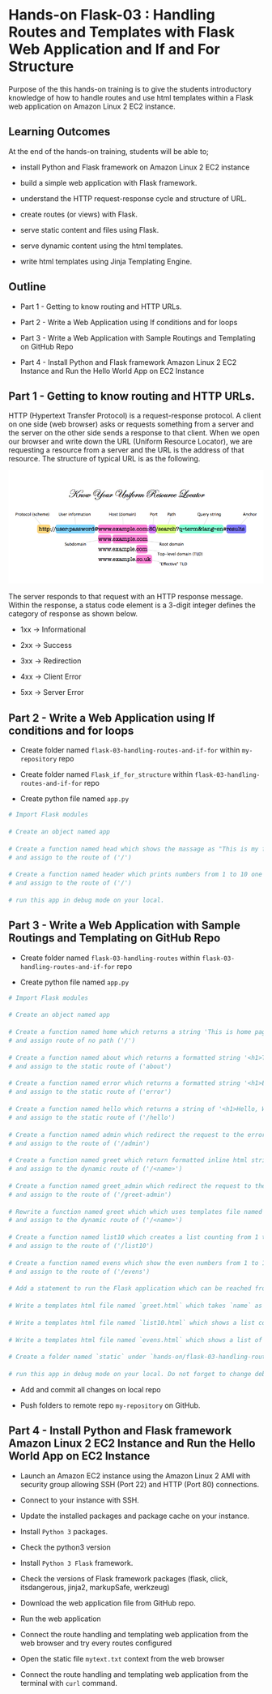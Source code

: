 # Hands-on Flask-03 : Handling Routes and Templates with Flask Web Application and If and For Structure

Purpose of the this hands-on training is to give the students introductory knowledge of how to handle routes and use html templates within a Flask web application on Amazon Linux 2 EC2 instance. 

## Learning Outcomes

At the end of the hands-on training, students will be able to;

- install Python and Flask framework on Amazon Linux 2 EC2 instance

- build a simple web application with Flask framework.

- understand the HTTP request-response cycle and structure of URL.

- create routes (or views) with Flask.

- serve static content and files using Flask.

- serve dynamic content using the html templates.

- write html templates using Jinja Templating Engine.

## Outline

- Part 1 - Getting to know routing and HTTP URLs.

- Part 2 - Write a Web Application using If conditions and for loops

- Part 3 - Write a Web Application with Sample Routings and Templating on GitHub Repo

- Part 4 - Install Python and Flask framework Amazon Linux 2 EC2 Instance and Run the Hello World App on EC2 Instance

## Part 1 - Getting to know routing and HTTP URLs.

HTTP (Hypertext Transfer Protocol) is a request-response protocol. A client on one side (web browser) asks or requests something from a server and the server on the other side sends a response to that client. When we open our browser and write down the URL (Uniform Resource Locator), we are requesting a resource from a server and the URL is the address of that resource. The structure of typical URL is as the following.

![URL anatomy](./url-structure.png)

The server responds to that request with an HTTP response message. Within the response, a status code element is a 3-digit integer defines the category of response as shown below.

- 1xx -> Informational

- 2xx -> Success

- 3xx -> Redirection

- 4xx -> Client Error

- 5xx -> Server Error

## Part 2 - Write a Web Application using If conditions and for loops

- Create folder named `flask-03-handling-routes-and-if-for` within `my-repository` repo

- Create folder named `Flask_if_for_structure` within `flask-03-handling-routes-and-if-for` repo

- Create python file named `app.py`

```python
# Import Flask modules

# Create an object named app 

# Create a function named head which shows the massage as "This is my first conditions experience" in `index.html` 
# and assign to the route of ('/')

# Create a function named header which prints numbers from 1 to 10 one by one in `index.html` 
# and assign to the route of ('/')

# run this app in debug mode on your local.

```

## Part 3 - Write a Web Application with Sample Routings and Templating on GitHub Repo

- Create folder named `flask-03-handling-routes` within `flask-03-handling-routes-and-if-for` repo

- Create python file named `app.py`


```python
# Import Flask modules

# Create an object named app 

# Create a function named home which returns a string 'This is home page for no path, <h1> Welcome Home</h1>' 
# and assign route of no path ('/')

# Create a function named about which returns a formatted string '<h1>This is my about page </h1>' 
# and assign to the static route of ('about')

# Create a function named error which returns a formatted string '<h1>Either you encountered an error or you are not authorized.</h1>' 
# and assign to the static route of ('error')

# Create a function named hello which returns a string of '<h1>Hello, World! </h1>' 
# and assign to the static route of ('/hello')

# Create a function named admin which redirect the request to the error path 
# and assign to the route of ('/admin')

# Create a function named greet which return formatted inline html string 
# and assign to the dynamic route of ('/<name>')

# Create a function named greet_admin which redirect the request to the hello path with param of 'Master Admin!!!!' 
# and assign to the route of ('/greet-admin')

# Rewrite a function named greet which which uses templates file named `greet.html` under `templates` folder 
# and assign to the dynamic route of ('/<name>')

# Create a function named list10 which creates a list counting from 1 to 10 within `list10.html` 
# and assign to the route of ('/list10')

# Create a function named evens which show the even numbers from 1 to 10 within `evens.html` 
# and assign to the route of ('/evens')

# Add a statement to run the Flask application which can be reached from any host on port 80.

# Write a templates html file named `greet.html` which takes `name` as parameter under `templates` folder 

# Write a templates html file named `list10.html` which shows a list counting from 1 to 10 under `templates` folder 

# Write a templates html file named `evens.html` which shows a list of even numbers from 1 to 10 under `templates` folder 

# Create a folder named `static` under `hands-on/flask-03-handling-routes-and-templates-on-ec2-linux2` folder and create a text file named `mytext.txt` with *This is a text file in static folder* content.

# run this app in debug mode on your local. Do not forget to change debug mode to publish mode before you push to the Github repo
```
- Add and commit all changes on local repo

- Push folders to remote repo `my-repository` on GitHub.

## Part 4 - Install Python and Flask framework Amazon Linux 2 EC2 Instance and Run the Hello World App on EC2 Instance

- Launch an Amazon EC2 instance using the Amazon Linux 2 AMI with security group allowing SSH (Port 22) and HTTP (Port 80) connections.

- Connect to your instance with SSH.

- Update the installed packages and package cache on your instance.

- Install `Python 3` packages.

- Check the python3 version

- Install `Python 3 Flask` framework.

- Check the versions of Flask framework packages (flask, click, itsdangerous, jinja2, markupSafe, werkzeug)

- Download the web application file from GitHub repo.

- Run the web application

- Connect the route handling and templating web application from the web browser and try every routes configured

- Open the static file `mytext.txt` context from the web browser

- Connect the route handling and templating web application from the terminal with `curl` command.

